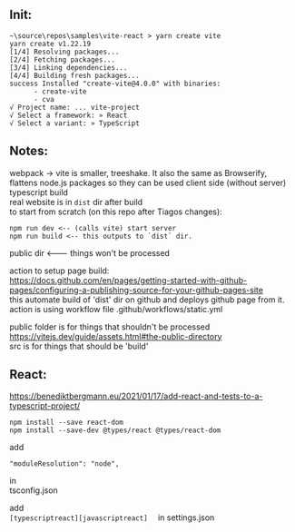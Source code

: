 ## Init:

```
~\source\repos\samples\vite-react > yarn create vite
yarn create v1.22.19
[1/4] Resolving packages...
[2/4] Fetching packages...
[3/4] Linking dependencies...
[4/4] Building fresh packages...
success Installed "create-vite@4.0.0" with binaries:
      - create-vite
      - cva
√ Project name: ... vite-project
√ Select a framework: » React
√ Select a variant: » TypeScript
```

## Notes:

webpack -> vite is smaller, treeshake. It also the same as Browserify, flattens node.js packages so they can be used client side (without server)  
typescript build  
real website is in `dist` dir after build  
to start from scratch (on this repo after Tiagos changes):  
```npm install  
npm run dev <-- (calls vite) start server  
npm run build <-- this outputs to `dist` dir.  
```
public dir <--- things won't be processed  

action to setup page build:  
https://docs.github.com/en/pages/getting-started-with-github-pages/configuring-a-publishing-source-for-your-github-pages-site  
this automate build of 'dist' dir on github and deploys github page from it.  
action is using workflow file .github/workflows/static.yml  

public folder is for things that shouldn't be processed https://vitejs.dev/guide/assets.html#the-public-directory  
src is for things that should be 'build'  

## React:

https://benediktbergmann.eu/2021/01/17/add-react-and-tests-to-a-typescript-project/  
```npm install --save react  
npm install --save react-dom  
npm install --save-dev @types/react @types/react-dom  
```
add  
```"jsx": "react",  
"moduleResolution": "node",  
```
in  
tsconfig.json  

add  
`[typescriptreact][javascriptreact]  `
in settings.json  
